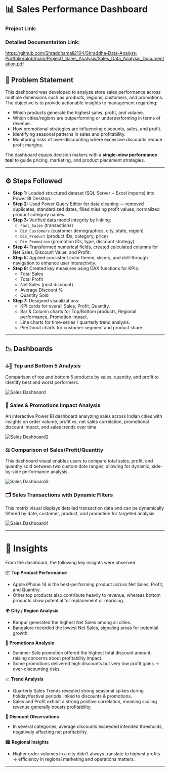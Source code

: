 # 📊 Sales Performance Dashboard  
 
### Project Link:


### Detailed Documentation Link: 
https://github.com/Shraddhamali2104/Shraddha-Data-Analyst-Portfolio/blob/main/Project1_Sales_Analysis/Sales_Data_Analysis_Documentation.pdf


## 📝 Problem Statement  
This dashboard was developed to analyze store sales performance across multiple dimensions such as products, regions, customers, and promotions.  
The objective is to provide actionable insights to management regarding:  

-  Which products generate the highest sales, profit, and volume.  
-  Which cities/regions are outperforming or underperforming in terms of revenue.  
- How promotional strategies are influencing discounts, sales, and profit.  
- Identifying seasonal patterns in sales and profitability.  
- Monitoring risks of over-discounting where excessive discounts reduce profit margins.  

The dashboard equips decision makers with a **single-view performance tool** to guide pricing, marketing, and product placement strategies.  

---

## ⚙️ Steps Followed  

- **Step 1:** Loaded structured dataset (SQL Server + Excel imports) into Power BI Desktop.  
- **Step 2:**  Used Power Query Editor for data cleaning — removed duplicates, standardized dates, filled missing profit values, normalized product category names.  
- **Step 3:**  Verified data model integrity by linking:  
  - `Fact_Sales` (transactions)  
  - `Dim_Customers` (customer demographics, city, state, region)  
  - `Dim_Product` (product IDs, category, price)  
  - `Dim_Promotion` (promotion IDs, type, discount strategy)  
- **Step 4:**  Transformed numerical fields, created calculated columns for Net Sales, Discount Value, and Profit.  
- **Step 5:**  Applied consistent color theme, slicers, and drill-through navigation to enhance user interactivity.  
- **Step 6:**  Created key measures using DAX functions for KPIs:  
  -  Total Sales  
  -  Total Profit  
  -  Net Sales (post discount)  
  -  Average Discount %  
  -  Quantity Sold  
- **Step 7:**  Designed visualizations:  
  -  KPI cards for overall Sales, Profit, Quantity.  
  -  Bar & Column charts for Top/Bottom products, Regional performance, Promotion impact.  
  -  Line charts for time-series / quarterly trend analysis.  
  -  Pie/Donut charts for customer segment and product share.  

---

## 📉 Dashboards  

### 🔝🔻 Top and Bottom 5 Analysis  
Comparison of top and bottom 5 products by sales, quantity, and profit to identify best and worst performers.

![Sales Dashboard](https://github.com/user-attachments/assets/681cb6d5-0d8c-4f20-94e0-074436de0917)  

### 🎯 Sales & Promotions Impact Analysis  
An interactive Power BI dashboard analyzing sales across Indian cities with insights on order volume, profit vs. net sales correlation, promotional discount impact, and sales trends over time.  

![Sales Dashboard2](https://github.com/user-attachments/assets/f4453950-7a3a-469b-b0fe-605d1dff5064)  

### ⚖️ Comparison of Sales/Profit/Quantity  
This dashboard visual enables users to compare total sales, profit, and quantity sold between two custom date ranges, allowing for dynamic, side-by-side performance analysis.  

![Sales Dashboard3](https://github.com/user-attachments/assets/868cc627-8210-4223-a67c-b69aafc70932)  

### 🗂️ Sales Transactions with Dynamic Filters  
This matrix visual displays detailed transaction data and can be dynamically filtered by date, customer, product, and promotion for targeted analysis.

![Sales Dashboard4](https://github.com/user-attachments/assets/d2171a9f-b96e-4140-ba35-ce87c48415c4)  

---

# 🔎 Insights  

From the dashboard, the following key insights were observed:  

📦 **Top Product Performance**  
  - Apple iPhone 14 is the best-performing product across Net Sales, Profit, and Quantity.  
  - Other top products also contribute heavily to revenue, whereas bottom products show potential for replacement or repricing.  

🌍 **City / Region Analysis**  
  -  Kanpur generated the highest Net Sales among all cities.  
  -  Bangalore recorded the lowest Net Sales, signaling areas for potential growth.  

🎯 **Promotions Analysis**  
  -  Summer Sale promotion offered the highest total discount amount, raising concerns about profitability impact.  
  -  Some promotions delivered high discounts but very low profit gains → over-discounting risks.  

📈 **Trend Analysis**  
  -  Quarterly Sales Trends revealed strong seasonal spikes during holiday/festival periods linked to discounts & promotions.  
  -  Sales and Profit exhibit a strong positive correlation, meaning scaling revenue generally boosts profitability.  

💸 **Discount Observations**  
  - In several categories, average discounts exceeded intended thresholds, negatively affecting net profitability.  

🏙️ **Regional Insights**  
  - Higher order volumes in a city didn’t always translate to highest profits → efficiency in regional marketing and operations matters.  

---
